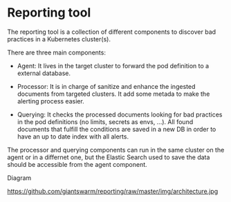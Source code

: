 # Reporting tool

The reporting tool is a collection of different components to discover bad practices in a Kubernetes cluster(s).

There are three main components:

- Agent: It lives in the target cluster to forward the pod definition to a external database.

- Processor: It is in charge of sanitize and enhance the ingested documents from targeted clusters. It add some metada to make the alerting process easier.

- Querying: It checks the processed documents looking for bad practices in the pod definitions (no limits, secrets as envs, ...). All found documents that fulfill the conditions are saved in a new DB in order to have an up to date index with all alerts.


The processor and querying components can run in the same cluster on the agent or in a differnet one, but the Elastic Search used to save the data should be accessible from the agent component. 

Diagram

https://github.com/giantswarm/reporting/raw/master/img/architecture.jpg
